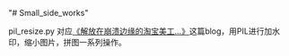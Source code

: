 "# Small_side_works" 

pil_resize.py 对应[《解放在崩溃边缘的淘宝美工...》](<https://sailingnn.github.io/oh-pillow/>)这篇blog，用PIL进行加水印，缩小图片，拼图一系列操作。
